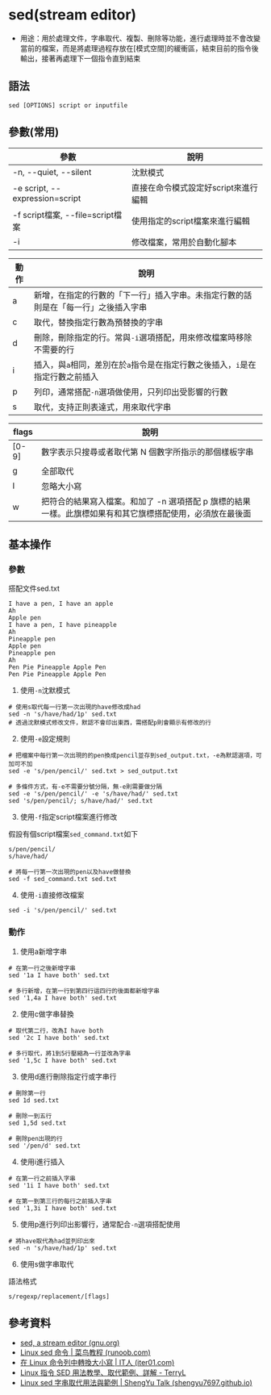 # sed(stream editor)

- 用途：用於處理文件，字串取代、複製、刪除等功能，進行處理時並不會改變當前的檔案，而是將處理過程存放在[模式空間]的緩衝區，結束目前的指令後輸出，接著再處理下一個指令直到結束

## 語法

```shell
sed [OPTIONS] script or inputfile
```

## 參數(常用)

| 參數                             | 說明                                 |
| -------------------------------- | ------------------------------------ |
| -n, --quiet, --silent            | 沈默模式                             |
| -e script, --expression=script   | 直接在命令模式設定好script來進行編輯 |
| -f script檔案, --file=script檔案 | 使用指定的script檔案來進行編輯       |
| -i                               | 修改檔案，常用於自動化腳本           |

| 動作 | 說明                                                                               |
| ---- | ---------------------------------------------------------------------------------- |
| a    | 新增，在指定的行數的「下一行」插入字串。未指定行數的話則是在「每一行」之後插入字串 |
| c    | 取代，替換指定行數為預替換的字串                                                   |
| d    | 刪除，刪除指定的行。常與`-i`選項搭配，用來修改檔案時移除不需要的行                 |
| i    | 插入，與`a`相同，差別在於`a`指令是在指定行數之後插入，`i`是在指定行數之前插入      |
| p    | 列印，通常搭配`-n`選項做使用，只列印出受影響的行數                                 |
| s    | 取代，支持正則表達式，用來取代字串                                                 |


| flags | 說明                                                                                                      |
| ----- | --------------------------------------------------------------------------------------------------------- |
| [0-9]  | 數字表示只搜尋或者取代第 N 個數字所指示的那個樣板字串                                                     |
| g     | 全部取代                                                                                                  |
| I     | 忽略大小寫                                                                                                |
| w     | 把符合的結果寫入檔案。和加了 -n 選項搭配 p 旗標的結果一樣。此旗標如果有和其它旗標搭配使用，必須放在最後面 |
## 基本操作
### 參數
搭配文件sed.txt
```text
I have a pen, I have an apple
Ah
Apple pen
I have a pen, I have pineapple
Ah
Pineapple pen
Apple pen
Pineapple pen
Ah
Pen Pie Pineapple Apple Pen
Pen Pie Pineapple Apple Pen
```

1. 使用`-n`沈默模式
```shell
# 使用s取代每一行第一次出現的have修改成had
sed -n 's/have/had/1p' sed.txt
# 透過沈默模式修改文件，默認不會印出東西，需搭配p則會顯示有修改的行
```

2. 使用`-e`設定規則
```shell
# 把檔案中每行第一次出現的的pen換成pencil並存到sed_output.txt，-e為默認選項，可加可不加
sed -e 's/pen/pencil/' sed.txt > sed_output.txt

# 多條件方式，有-e不需要分號分隔，無-e則需要做分隔
sed -e 's/pen/pencil/' -e 's/have/had/' sed.txt
sed 's/pen/pencil/; s/have/had/' sed.txt
```

3. 使用`-f`指定script檔案進行修改

假設有個script檔案`sed_command.txt`如下
```shell
s/pen/pencil/
s/have/had/
```

```shell
# 將每一行第一次出現的pen以及have做替換
sed -f sed_command.txt sed.txt 
```

4.  使用`-i`直接修改檔案
```shell
sed -i 's/pen/pencil/' sed.txt
```
### 動作
1. 使用a新增字串
```shell
# 在第一行之後新增字串
sed '1a I have both' sed.txt

# 多行新增，在第一行到第四行這四行的後面都新增字串
sed '1,4a I have both' sed.txt
```
2. 使用c做字串替換
```shell
# 取代第二行，改為I have both
sed '2c I have both' sed.txt

# 多行取代，將1到5行壓縮為一行並改為字串
sed '1,5c I have both' sed.txt
```
3. 使用d進行刪除指定行或字串行
```shell
# 刪除第一行
sed 1d sed.txt

# 刪除一到五行
sed 1,5d sed.txt

# 刪除pen出現的行
sed '/pen/d' sed.txt
```

4. 使用i進行插入
```shell
# 在第一行之前插入字串
sed '1i I have both' sed.txt

# 在第一到第三行的每行之前插入字串
sed '1,3i I have both' sed.txt
```
5. 使用p進行列印出影響行，通常配合`-n`選項搭配使用
```
# 將have取代為had並列印出來
sed -n 's/have/had/1p' sed.txt
```

6. 使用s做字串取代

語法格式
```
s/regexp/replacement/[flags]
```

## 參考資料
* [sed, a stream editor (gnu.org)](https://www.gnu.org/software/sed/manual/sed.html)
* [Linux sed 命令 | 菜鸟教程 (runoob.com)](https://www.runoob.com/linux/linux-comm-sed.html)
* [在 Linux 命令列中轉換大小寫 | IT人 (iter01.com)](https://iter01.com/458869.html)
* [Linux 指令 SED 用法教學、取代範例、詳解 - TerryL](https://terryl.in/zh/linux-sed-command/)
* [Linux sed 字串取代用法與範例 | ShengYu Talk (shengyu7697.github.io)](https://shengyu7697.github.io/linux-sed/)
